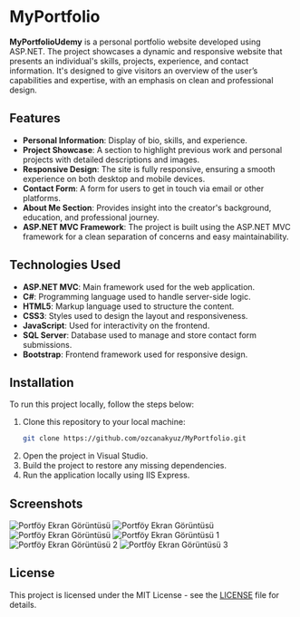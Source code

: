 # MyPortfolio

**MyPortfolioUdemy** is a personal portfolio website developed using ASP.NET. The project showcases a dynamic and responsive website that presents an individual's skills, projects, experience, and contact information. It's designed to give visitors an overview of the user’s capabilities and expertise, with an emphasis on clean and professional design.

## Features
- **Personal Information**: Display of bio, skills, and experience.
- **Project Showcase**: A section to highlight previous work and personal projects with detailed descriptions and images.
- **Responsive Design**: The site is fully responsive, ensuring a smooth experience on both desktop and mobile devices.
- **Contact Form**: A form for users to get in touch via email or other platforms.
- **About Me Section**: Provides insight into the creator's background, education, and professional journey.
- **ASP.NET MVC Framework**: The project is built using the ASP.NET MVC framework for a clean separation of concerns and easy maintainability.

## Technologies Used
- **ASP.NET MVC**: Main framework used for the web application.
- **C#**: Programming language used to handle server-side logic.
- **HTML5**: Markup language used to structure the content.
- **CSS3**: Styles used to design the layout and responsiveness.
- **JavaScript**: Used for interactivity on the frontend.
- **SQL Server**: Database used to manage and store contact form submissions.
- **Bootstrap**: Frontend framework used for responsive design.

## Installation
To run this project locally, follow the steps below:

1. Clone this repository to your local machine:
   ```bash
   git clone https://github.com/ozcanakyuz/MyPortfolio.git
   ```
2. Open the project in Visual Studio.
3. Build the project to restore any missing dependencies.
4. Run the application locally using IIS Express.

## Screenshots
![Portföy Ekran Görüntüsü](https://i.hizliresim.com/b04d4b0.png)
![Portföy Ekran Görüntüsü](https://i.hizliresim.com/6hqeqw8.png)
![Portföy Ekran Görüntüsü](https://i.hizliresim.com/hekvqi2.png)
![Portföy Ekran Görüntüsü 1](https://i.hizliresim.com/m3pn0x7.png)
![Portföy Ekran Görüntüsü 2](https://i.hizliresim.com/qsglbc8.png)
![Portföy Ekran Görüntüsü 3](https://i.hizliresim.com/gnb1ycq.png)



## License
This project is licensed under the MIT License - see the [LICENSE](LICENSE) file for details.

